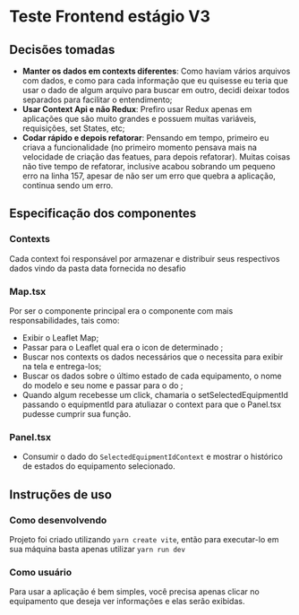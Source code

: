 # Teste Frontend estágio V3

## Decisões tomadas

- **Manter os dados em contexts diferentes**: Como haviam vários arquivos com dados, e como para cada informação que eu quisesse eu teria que usar o dado de algum arquivo para buscar em outro, decidi deixar todos separados para facilitar o entendimento;
- **Usar Context Api e não Redux**: Prefiro usar Redux apenas em aplicações que são muito grandes e possuem muitas variáveis, requisições, set States, etc;
- **Codar rápido e depois refatorar**: Pensando em tempo, primeiro eu criava a funcionalidade (no primeiro momento pensava mais na velocidade de criação das featues, para depois refatorar). Muitas coisas não tive tempo de refatorar, inclusive acabou sobrando um pequeno erro na linha 157, apesar de não ser um erro que quebra a aplicação, continua sendo um erro.

## Especificação dos componentes

### Contexts

Cada context foi responsável por armazenar e distribuir seus respectivos dados vindo da pasta data fornecida no desafio

### Map.tsx

Por ser o componente principal era o componente com mais responsabilidades, tais como:

- Exibir o Leaflet Map;
- Passar para o Leaflet qual era o icon de determinado <Marker/>;
- Buscar nos contexts os dados necessários que o <Marker/> necessita para exibir na tela e entrega-los;
- Buscar os dados sobre o último estado de cada equipamento, o nome do modelo e seu nome e passar para o <Popup/> do <Marker/>;
- Quando algum <Marker/> recebesse um click, chamaria o setSelectedEquipmentId passando o equipmentId para atuliazar o context para que o Panel.tsx pudesse cumprir sua função.

### Panel.tsx

- Consumir o dado do `SelectedEquipmentIdContext` e mostrar o histórico de estados do equipamento selecionado.

## Instruções de uso

### Como desenvolvendo

Projeto foi criado utilizando `yarn create vite`, então para executar-lo em sua máquina basta apenas utilizar `yarn run dev`

### Como usuário

Para usar a aplicação é bem simples, você precisa apenas clicar no equipamento que deseja ver informações e elas serão exibidas.
